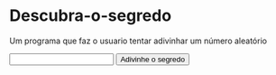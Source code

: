 # Descubra-o-segredo
Um programa que faz o usuario tentar adivinhar um número aleatório

<!DOCTYPE html>
<html lang="pt-br">
<head>
    <meta charset="UTF-8">
    <meta http-equiv="X-UA-Compatible" content="IE=edge">
    <meta name="viewport" content="width=device-width, initial-scale=1.0">
    <title>Adivinhe o segredo</title>
</head>
<body>
    <input type="text">
    <button>Adivinhe o segredo</button>
    <script>
        var segredo = Math.round(Math.random() * 10);
        var input = document.querySelector("input");
        input.focus();
        function verifica(){
            if (input.value == segredo){
                alert("Você acertou!!!");
            } else {
                alert("Você errou!!!");
            }
            input.value = "";
            input.focus();
        }

        var button = document.querySelector("button");
        button.onclick = verifica;
    </script>
</body>
</html>


//Abaixo o novo modelo um pouco mais inteligente


<!DOCTYPE html>
<html lang="pt-br">
<head>
    <meta charset="UTF-8">
    <meta http-equiv="X-UA-Compatible" content="IE=edge">
    <meta name="viewport" content="width=device-width, initial-scale=1.0">
    <title>Adivinhe o segredo</title>
</head>
<body>
    <input type="text">
    <button>Adivinhe o segredo</button>
    <script>
        var segredos = [1,2,3,4];
        
        var input = document.querySelector("input");
        input.focus();
        function verifica(){
            var achou = false;
            for(var posicao = 0; posicao < segredos.length; posicao++) {
                if (input.value == segredos[posicao]){
                    alert("Você acertou!!!");
                    input.value = "";
                    input.focus();
                    achou = true;
                    break;
                } 
                
            }
            if (achou == false){
                alert("Você errou!!");
                input.value = "";
                input.focus();

            } 
    }
        
        var button = document.querySelector("button");
        button.onclick = verifica;
    </script>
</body>
</html>
